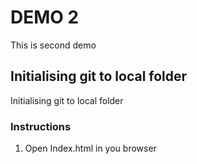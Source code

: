 # DEMO 2

This is second demo

## Initialising git to local folder

Initialising git to local folder

### Instructions

1. Open Index.html in you browser
